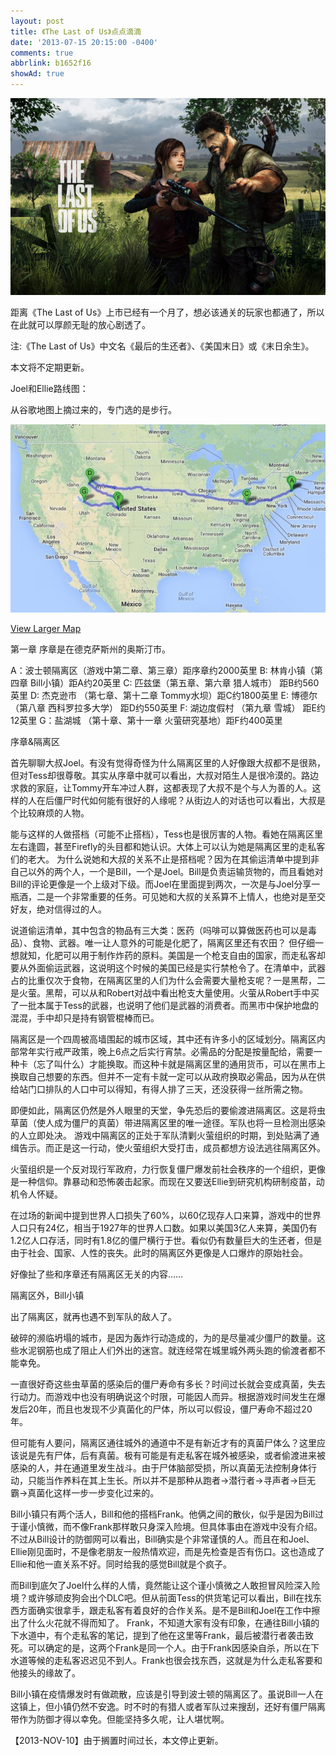 ```yaml
---
layout: post
title: 《The Last of Us》点点滴滴
date: '2013-07-15 20:15:00 -0400'
comments: true
abbrlink: b1652f16
showAd: true
---
```

![](/img/TLOU.jpeg)

距离《The Last of Us》上市已经有一个月了，想必该通关的玩家也都通了，所以在此就可以厚颜无耻的放心剧透了。

注:《The Last of Us》中文名《最后的生还者》、《美国末日》或《末日余生》。

本文将不定期更新。

Joel和Ellie路线图：

从谷歌地图上摘过来的，专门选的是步行。

![](/img/TLOU_WalkingMap.jpeg)

[View Larger Map](https://maps.google.ca/maps?f=d&source=embed&saddr=Boston,+MA,+USA&daddr=Lincoln,+MA,+United+States+to:Pittsburgh,+PA,+United+States+to:Jackson,+WY,+United+States+to:Gunnison,+CO,+United+States+to:Gunnison+Lakeside+Resort,+U.S.+50,+Gunnison,+Colorado,+United+States+to:Salt+Lake+City,+UT,+United+States&geocode=FZ9WhgIdw7bD-ykbMT0NLWXjiTGg6GIBJL98eA;FUhehwId9fy_-ynBMjgMDJvjiTHmUKh4X4iZ7A;FTETaQIdElw7-ykDhQZIb_E0iDE0G6JaoRX5jQ;FXlzlwIdROZl-SlLf8_8WBpTUzFcgzqxywEcPQ;FaEpTAId93Kg-SmfW4P1w5I_hzHskqdFEJ12zA;FRNCSwIdQsCd-SEUsO9FHfgwRykLJia7Cpo_hzEUsO9FHfgwRw;Fcv1bQIdma1U-SntMdGIlD1ShzHKMU1IoLdTWw&aq=0&oq=Lakeside+resort,+Colorado,+United+States&sll=38.505191,-107.19223&sspn=0.440615,0.545883&hl=en&dirflg=w&mra=ls&ie=UTF8&ll=41.112233,-91.475455&spn=5.4561,40.831206&t=m)


第一章 序章是在德克萨斯州的奥斯汀市。

A：波士顿隔离区（游戏中第二章、第三章）距序章约2000英里
B: 林肯小镇（第四章 Bill小镇）距A约20英里
C: 匹兹堡（第五章、第六章 猎人城市） 距B约560英里
D: 杰克逊市 （第七章、第十二章 Tommy水坝）距C约1800英里
E: 博德尔 （第八章 西科罗拉多大学） 距D约550英里
F: 湖边度假村 （第九章 雪城） 距E约12英里
G：盐湖城 （第十章、第十一章 火萤研究基地）距F约400英里


序章&隔离区

首先聊聊大叔Joel。有没有觉得奇怪为什么隔离区里的人好像跟大叔都不是很熟，但对Tess却很尊敬。其实从序章中就可以看出，大叔对陌生人是很冷漠的。路边求救的家庭，让Tommy开车冲过人群，这都表现了大叔不是个与人为善的人。这样的人在后僵尸时代如何能有很好的人缘呢？从街边人的对话也可以看出，大叔是个比较麻烦的人物。

能与这样的人做搭档（可能不止搭档），Tess也是很厉害的人物。看她在隔离区里左右逢圆，甚至Firefly的头目都和她认识。大体上可以认为她是隔离区里的走私客们的老大。
为什么说她和大叔的关系不止是搭档呢？因为在其偷运清单中提到非自己以外的两个人，一个是Bill，一个是Joel。Bill是负责运输货物的，而且看她对Bill的评论更像是一个上级对下级。而Joel在里面提到两次，一次是与Joel分享一瓶酒，二是一个非常重要的任务。可见她和大叔的关系算不上情人，也绝对是至交好友，绝对信得过的人。

说道偷运清单，其中包含的物品有三大类：医药（吗啡可以算做医药也可以是毒品）、食物、武器。唯一让人意外的可能是化肥了，隔离区里还有农田？ 但仔细一想就知，化肥可以用于制作炸药的原料。美国是一个枪支自由的国家，而走私客却要从外面偷运武器，这说明这个时候的美国已经是实行禁枪令了。在清单中，武器占的比重仅次于食物，在隔离区里的人们为什么会需要大量枪支呢？一是黑帮，二是火萤。黑帮，可以从和Robert对战中看出枪支大量使用。火萤从Robert手中买了一批本属于Tess的武器，也说明了他们是武器的消费者。而黑市中保护地盘的混混，手中却只是持有钢管棍棒而已。

隔离区是一个四周被高墙围起的城市区域，其中还有许多小的区域划分。隔离区内部常年实行戒严政策，晚上6点之后实行宵禁。必需品的分配是按量配给，需要一种卡（忘了叫什么）才能换取。而这种卡就是隔离区里的通用货币，可以在黑市上换取自己想要的东西。但并不一定有卡就一定可以从政府换取必需品，因为从在供给站门口排队的人口中可以得知，有得人排了三天，还没获得一丝所需之物。

即便如此，隔离区仍然是外人眼里的天堂，争先恐后的要偷渡进隔离区。这是将虫草菌（使人成为僵尸的真菌）带进隔离区里的唯一途径。军队也将一旦检测出感染的人立即处决。
游戏中隔离区的正处于军队清剿火萤组织的时期，到处贴满了通缉告示。而正是这一行动，使火萤组织大受打击，成员都想方设法逃往隔离区外。

火萤组织是一个反对现行军政府，力行恢复僵尸爆发前社会秩序的一个组织，更像是一种信仰。靠暴动和恐怖袭击起家。而现在又要送Ellie到研究机构研制疫苗，动机令人怀疑。

在过场的新闻中提到世界人口损失了60%，以60亿现存人口来算，游戏中的世界人口只有24亿，相当于1927年的世界人口数。如果以美国3亿人来算，美国仍有1.2亿人口存活，同时有1.8亿的僵尸横行于世。看似仍有数量巨大的生还者，但是由于社会、国家、人性的丧失。此时的隔离区外更像是人口爆炸的原始社会。

好像扯了些和序章还有隔离区无关的内容……

隔离区外，Bill小镇

出了隔离区，就再也遇不到军队的敌人了。

破碎的濒临坍塌的城市，是因为轰炸行动造成的，为的是尽量减少僵尸的数量。这些水泥钢筋也成了阻止人们外出的迷宫。就连经常在城里城外两头跑的偷渡者都不能幸免。

一直很好奇这些虫草菌的感染后的僵尸寿命有多长？时间过长就会变成真菌，失去行动力。而游戏中也没有明确说这个时限，可能因人而异。根据游戏时间发生在爆发后20年，而且也发现不少真菌化的尸体，所以可以假设，僵尸寿命不超过20年。

但可能有人要问，隔离区通往城外的通道中不是有新近才有的真菌尸体么？这里应该说是先有尸体，后有真菌。极有可能是有走私客在城外被感染，或者偷渡进来被感染的人，并在通道里发生战斗。由于尸体脑部受损，所以真菌无法控制身体行动，只能当作养料在其上生长。所以并不是那种从跑者->潜行者->寻声者->巨无霸->真菌化这样一步一步变化过来的。

Bill小镇只有两个活人，Bill和他的搭档Frank。他俩之间的散伙，似乎是因为Bill过于谨小慎微，而不像Frank那样敢只身深入险境。但具体事由在游戏中没有介绍。不过从Bill设计的防御网可以看出，Bill确实是个非常谨慎的人。而且在和Joel、Ellie刚见面时，不是像老朋友一般热情欢迎，而是先检查是否有伤口。这也造成了Ellie和他一直关系不好。同时给我的感觉Bill就是个疯子。

而Bill到底欠了Joel什么样的人情，竟然能让这个谨小慎微之人敢担冒风险深入险境？或许够顽皮狗会出个DLC吧。但从前面Tess的供货笔记可以看出，Bill在找东西方面确实很拿手，跟走私客有着良好的合作关系。是不是Bill和Joel在工作中擦出了什么火花就不得而知了。
Frank，不知道大家有没有印象，在通往Bill小镇的下水道中，有个走私客的笔记，提到了他在这里等Frank，最后被潜行者袭击致死。可以确定的是，这两个Frank是同一个人。由于Frank因感染自杀，所以在下水道等候的走私客迟迟见不到人。Frank也很会找东西，这就是为什么走私客要和他接头的缘故了。

Bill小镇在疫情爆发时有做疏散，应该是引导到波士顿的隔离区了。虽说Bill一人在这镇上，但小镇仍然不安逸。时不时的有猎人或者军队过来搜刮，还好有僵尸隔离带作为防御才得以幸免。但能坚持多久呢，让人堪忧啊。

【2013-NOV-10】由于搁置时间过长，本文停止更新。
